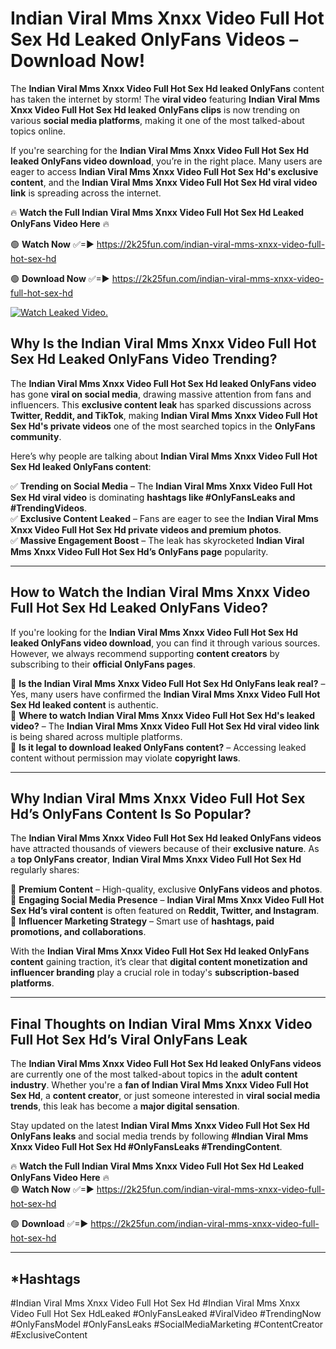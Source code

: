 # Indian Viral Mms Xnxx Video Full Hot Sex Hd Leaked OnlyFans Videos – Download Now!

The **Indian Viral Mms Xnxx Video Full Hot Sex Hd leaked OnlyFans** content has taken the internet by storm! The **viral video** featuring **Indian Viral Mms Xnxx Video Full Hot Sex Hd leaked OnlyFans clips** is now trending on various **social media platforms**, making it one of the most talked-about topics online.  

If you're searching for the **Indian Viral Mms Xnxx Video Full Hot Sex Hd leaked OnlyFans video download**, you’re in the right place. Many users are eager to access **Indian Viral Mms Xnxx Video Full Hot Sex Hd's exclusive content**, and the **Indian Viral Mms Xnxx Video Full Hot Sex Hd viral video link** is spreading across the internet.  

🔥 **Watch the Full Indian Viral Mms Xnxx Video Full Hot Sex Hd Leaked OnlyFans Video Here** 🔥  

🟢 **Watch Now** ✅=► https://2k25fun.com/indian-viral-mms-xnxx-video-full-hot-sex-hd

🟢 **Download Now** ✅=► https://2k25fun.com/indian-viral-mms-xnxx-video-full-hot-sex-hd

[![Watch Leaked Video.](https://miro.medium.com/v2/resize:fit:828/format:webp/1*cilzJN44JGOrTw9NJCrNHA.gif "Watch Leaked Video")](https://2k25fun.com/indian-viral-mms-xnxx-video-full-hot-sex-hd)

## **Why Is the Indian Viral Mms Xnxx Video Full Hot Sex Hd Leaked OnlyFans Video Trending?**  

The **Indian Viral Mms Xnxx Video Full Hot Sex Hd leaked OnlyFans video** has gone **viral on social media**, drawing massive attention from fans and influencers. This **exclusive content leak** has sparked discussions across **Twitter, Reddit, and TikTok**, making **Indian Viral Mms Xnxx Video Full Hot Sex Hd's private videos** one of the most searched topics in the **OnlyFans community**.  

Here’s why people are talking about **Indian Viral Mms Xnxx Video Full Hot Sex Hd leaked OnlyFans content**:  

✅ **Trending on Social Media** – The **Indian Viral Mms Xnxx Video Full Hot Sex Hd viral video** is dominating **hashtags like #OnlyFansLeaks and #TrendingVideos**.  
✅ **Exclusive Content Leaked** – Fans are eager to see the **Indian Viral Mms Xnxx Video Full Hot Sex Hd private videos and premium photos**.  
✅ **Massive Engagement Boost** – The leak has skyrocketed **Indian Viral Mms Xnxx Video Full Hot Sex Hd’s OnlyFans page** popularity.  

---

## **How to Watch the Indian Viral Mms Xnxx Video Full Hot Sex Hd Leaked OnlyFans Video?**  

If you're looking for the **Indian Viral Mms Xnxx Video Full Hot Sex Hd leaked OnlyFans video download**, you can find it through various sources. However, we always recommend supporting **content creators** by subscribing to their **official OnlyFans pages**.  

🔹 **Is the Indian Viral Mms Xnxx Video Full Hot Sex Hd OnlyFans leak real?** – Yes, many users have confirmed the **Indian Viral Mms Xnxx Video Full Hot Sex Hd leaked content** is authentic.  
🔹 **Where to watch Indian Viral Mms Xnxx Video Full Hot Sex Hd's leaked video?** – The **Indian Viral Mms Xnxx Video Full Hot Sex Hd viral video link** is being shared across multiple platforms.  
🔹 **Is it legal to download leaked OnlyFans content?** – Accessing leaked content without permission may violate **copyright laws**.  

---

## **Why Indian Viral Mms Xnxx Video Full Hot Sex Hd’s OnlyFans Content Is So Popular?**  

The **Indian Viral Mms Xnxx Video Full Hot Sex Hd leaked OnlyFans videos** have attracted thousands of viewers because of their **exclusive nature**. As a **top OnlyFans creator**, **Indian Viral Mms Xnxx Video Full Hot Sex Hd** regularly shares:  

📌 **Premium Content** – High-quality, exclusive **OnlyFans videos and photos**.  
📌 **Engaging Social Media Presence** – **Indian Viral Mms Xnxx Video Full Hot Sex Hd’s viral content** is often featured on **Reddit, Twitter, and Instagram**.  
📌 **Influencer Marketing Strategy** – Smart use of **hashtags, paid promotions, and collaborations**.  

With the **Indian Viral Mms Xnxx Video Full Hot Sex Hd leaked OnlyFans content** gaining traction, it’s clear that **digital content monetization and influencer branding** play a crucial role in today's **subscription-based platforms**.  

---

## **Final Thoughts on Indian Viral Mms Xnxx Video Full Hot Sex Hd’s Viral OnlyFans Leak**  

The **Indian Viral Mms Xnxx Video Full Hot Sex Hd leaked OnlyFans videos** are currently one of the most talked-about topics in the **adult content industry**. Whether you're a **fan of Indian Viral Mms Xnxx Video Full Hot Sex Hd**, a **content creator**, or just someone interested in **viral social media trends**, this leak has become a **major digital sensation**.  

Stay updated on the latest **Indian Viral Mms Xnxx Video Full Hot Sex Hd OnlyFans leaks** and social media trends by following **#Indian Viral Mms Xnxx Video Full Hot Sex Hd #OnlyFansLeaks #TrendingContent**.  

🔥 **Watch the Full Indian Viral Mms Xnxx Video Full Hot Sex Hd Leaked OnlyFans Video Here** 🔥  
🟢 **Watch Now** ✅=► https://2k25fun.com/indian-viral-mms-xnxx-video-full-hot-sex-hd

🟢 **Download** ✅=► https://2k25fun.com/indian-viral-mms-xnxx-video-full-hot-sex-hd

---

## *Hashtags
#Indian Viral Mms Xnxx Video Full Hot Sex Hd #Indian Viral Mms Xnxx Video Full Hot Sex HdLeaked #OnlyFansLeaked #ViralVideo #TrendingNow #OnlyFansModel #OnlyFansLeaks #SocialMediaMarketing #ContentCreator #ExclusiveContent  